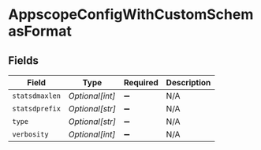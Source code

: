 # AppscopeConfigWithCustomSchemasFormat


## Fields

| Field              | Type               | Required           | Description        |
| ------------------ | ------------------ | ------------------ | ------------------ |
| `statsdmaxlen`     | *Optional[int]*    | :heavy_minus_sign: | N/A                |
| `statsdprefix`     | *Optional[str]*    | :heavy_minus_sign: | N/A                |
| `type`             | *Optional[str]*    | :heavy_minus_sign: | N/A                |
| `verbosity`        | *Optional[int]*    | :heavy_minus_sign: | N/A                |